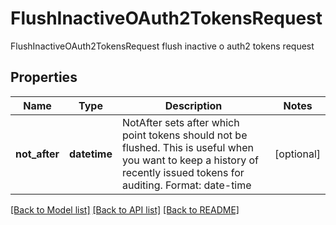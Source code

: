 # FlushInactiveOAuth2TokensRequest

FlushInactiveOAuth2TokensRequest flush inactive o auth2 tokens request
## Properties
Name | Type | Description | Notes
------------ | ------------- | ------------- | -------------
**not_after** | **datetime** | NotAfter sets after which point tokens should not be flushed. This is useful when you want to keep a history of recently issued tokens for auditing. Format: date-time | [optional] 

[[Back to Model list]](../README.md#documentation-for-models) [[Back to API list]](../README.md#documentation-for-api-endpoints) [[Back to README]](../README.md)


